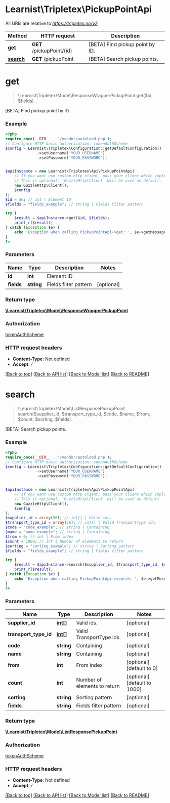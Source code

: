 # Learnist\Tripletex\PickupPointApi

All URIs are relative to *https://tripletex.no/v2*

Method | HTTP request | Description
------------- | ------------- | -------------
[**get**](PickupPointApi.md#get) | **GET** /pickupPoint/{id} | [BETA] Find pickup point by ID.
[**search**](PickupPointApi.md#search) | **GET** /pickupPoint | [BETA] Search pickup points.

# **get**
> \Learnist\Tripletex\Model\ResponseWrapperPickupPoint get($id, $fields)

[BETA] Find pickup point by ID.

### Example
```php
<?php
require_once(__DIR__ . '/vendor/autoload.php');
// Configure HTTP basic authorization: tokenAuthScheme
$config = Learnist\Tripletex\Configuration::getDefaultConfiguration()
              ->setUsername('YOUR_USERNAME')
              ->setPassword('YOUR_PASSWORD');


$apiInstance = new Learnist\Tripletex\Api\PickupPointApi(
    // If you want use custom http client, pass your client which implements `GuzzleHttp\ClientInterface`.
    // This is optional, `GuzzleHttp\Client` will be used as default.
    new GuzzleHttp\Client(),
    $config
);
$id = 56; // int | Element ID
$fields = "fields_example"; // string | Fields filter pattern

try {
    $result = $apiInstance->get($id, $fields);
    print_r($result);
} catch (Exception $e) {
    echo 'Exception when calling PickupPointApi->get: ', $e->getMessage(), PHP_EOL;
}
?>
```

### Parameters

Name | Type | Description  | Notes
------------- | ------------- | ------------- | -------------
 **id** | **int**| Element ID |
 **fields** | **string**| Fields filter pattern | [optional]

### Return type

[**\Learnist\Tripletex\Model\ResponseWrapperPickupPoint**](../Model/ResponseWrapperPickupPoint.md)

### Authorization

[tokenAuthScheme](../../README.md#tokenAuthScheme)

### HTTP request headers

 - **Content-Type**: Not defined
 - **Accept**: */*

[[Back to top]](#) [[Back to API list]](../../README.md#documentation-for-api-endpoints) [[Back to Model list]](../../README.md#documentation-for-models) [[Back to README]](../../README.md)

# **search**
> \Learnist\Tripletex\Model\ListResponsePickupPoint search($supplier_id, $transport_type_id, $code, $name, $from, $count, $sorting, $fields)

[BETA] Search pickup points.

### Example
```php
<?php
require_once(__DIR__ . '/vendor/autoload.php');
// Configure HTTP basic authorization: tokenAuthScheme
$config = Learnist\Tripletex\Configuration::getDefaultConfiguration()
              ->setUsername('YOUR_USERNAME')
              ->setPassword('YOUR_PASSWORD');


$apiInstance = new Learnist\Tripletex\Api\PickupPointApi(
    // If you want use custom http client, pass your client which implements `GuzzleHttp\ClientInterface`.
    // This is optional, `GuzzleHttp\Client` will be used as default.
    new GuzzleHttp\Client(),
    $config
);
$supplier_id = array(56); // int[] | Valid ids.
$transport_type_id = array(56); // int[] | Valid TransportType ids.
$code = "code_example"; // string | Containing
$name = "name_example"; // string | Containing
$from = 0; // int | From index
$count = 1000; // int | Number of elements to return
$sorting = "sorting_example"; // string | Sorting pattern
$fields = "fields_example"; // string | Fields filter pattern

try {
    $result = $apiInstance->search($supplier_id, $transport_type_id, $code, $name, $from, $count, $sorting, $fields);
    print_r($result);
} catch (Exception $e) {
    echo 'Exception when calling PickupPointApi->search: ', $e->getMessage(), PHP_EOL;
}
?>
```

### Parameters

Name | Type | Description  | Notes
------------- | ------------- | ------------- | -------------
 **supplier_id** | [**int[]**](../Model/int.md)| Valid ids. | [optional]
 **transport_type_id** | [**int[]**](../Model/int.md)| Valid TransportType ids. | [optional]
 **code** | **string**| Containing | [optional]
 **name** | **string**| Containing | [optional]
 **from** | **int**| From index | [optional] [default to 0]
 **count** | **int**| Number of elements to return | [optional] [default to 1000]
 **sorting** | **string**| Sorting pattern | [optional]
 **fields** | **string**| Fields filter pattern | [optional]

### Return type

[**\Learnist\Tripletex\Model\ListResponsePickupPoint**](../Model/ListResponsePickupPoint.md)

### Authorization

[tokenAuthScheme](../../README.md#tokenAuthScheme)

### HTTP request headers

 - **Content-Type**: Not defined
 - **Accept**: */*

[[Back to top]](#) [[Back to API list]](../../README.md#documentation-for-api-endpoints) [[Back to Model list]](../../README.md#documentation-for-models) [[Back to README]](../../README.md)

